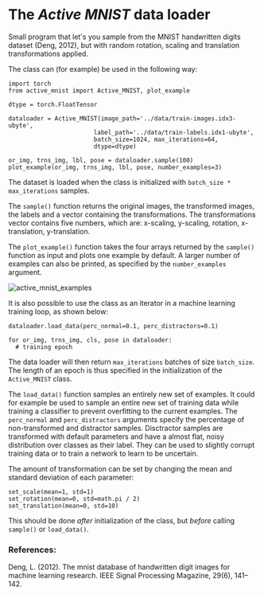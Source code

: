 # The *Active MNIST* data loader
Small program that let's you sample from the MNIST handwritten digits dataset (Deng, 2012), but with random rotation, scaling and translation transformations applied.

The class can (for example) be used in the following way:
```
import torch
from active_mnist import Active_MNIST, plot_example

dtype = torch.FloatTensor

dataloader = Active_MNIST(image_path='../data/train-images.idx3-ubyte',
                        label_path='../data/train-labels.idx1-ubyte',
                        batch_size=1024, max_iterations=64,
                        dtype=dtype)

or_img, trns_img, lbl, pose = dataloader.sample(100)
plot_example(or_img, trns_img, lbl, pose, number_examples=3)
```


The dataset is loaded when the class is initialized with `batch_size * max_iterations` samples.

The `sample()` function returns the original images, the transformed images, the labels and a vector containing the transformations. The transformations vector contains five numbers, which are: x-scaling, y-scaling, rotation, x-translation, y-translation.

The `plot_example()` function takes the four arrays returned by the `sample()` function as input and plots one example by default. A larger number of examples can also be printed, as specified by the `number_examples` argument. 

![active_mnist_examples](https://user-images.githubusercontent.com/62284314/153229967-03b5a390-1ede-4a9a-9964-682b0f146d75.png)

It is also possible to use the class as an iterator in a machine learning training loop, as shown below:

```
dataloader.load_data(perc_normal=0.1, perc_distractors=0.1)

for or_img, trns_img, cls, pose in dataloader:
  # training epoch
```
The data loader will then return `max_iterations` batches of size `batch_size`. The length of an epoch is thus specified in the initialization of the `Active_MNIST` class. 

The `load_data()` function samples an entirely new set of examples. It could for example be used to sample an entire new set of training data while training a classifier to prevent overfitting to the current examples. The `perc_normal` and `perc_distractors` arguments specify the percentage of non-transformed and distractor samples. Disctractor samples are transformed with default parameters and have a almost flat, noisy distribution over classes as their label. They can be used to slightly corrupt training data or to train a network to learn to be uncertain.

The amount of transformation can be set by changing the mean and standard deviation of each parameter:

```
set_scale(mean=1, std=1)
set_rotation(mean=0, std=math.pi / 2)
set_translation(mean=0, std=10)
```

This should be done *after* initialization of the class, but *before* calling `sample()` or `load_data()`.

### References:
Deng, L. (2012). The mnist database of handwritten digit images for machine learning research. IEEE Signal Processing Magazine, 29(6), 141–142.
